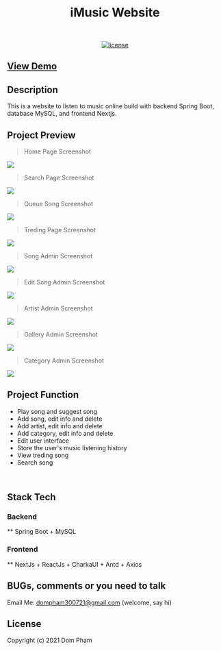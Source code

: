 <h1 align="center">iMusic Website</h1>
<br/>

<p align="center">
  <a href="https://github.com/dompham21/Imusicvn-SpringBoot-NextJs"><img alt="license" src="https://img.shields.io/badge/License-MIT-blue.svg"></a>
</p> 

## [View Demo](https://imusicvn.vercel.app)


## Description
This is a website to listen to music online build with backend Spring Boot, database MySQL, and frontend Nextjs.

## Project Preview
> Home Page Screenshot 

![](https://res.cloudinary.com/dmriwkfll/image/upload/v1656213242/Screen_Shot_2022-06-26_at_10.11.48_iwfqqg.png)<br/>

> Search Page Screenshot 

![](https://res.cloudinary.com/dmriwkfll/image/upload/v1656213240/Screen_Shot_2022-06-26_at_10.12.43_trgbqa.png)<br/>

> Queue Song Screenshot 

![](https://res.cloudinary.com/dmriwkfll/image/upload/v1656213241/Screen_Shot_2022-06-26_at_10.13.44_tl1zu0.png)<br/>

> Treding Page Screenshot 

![](https://res.cloudinary.com/dmriwkfll/image/upload/v1656213272/Screen_Shot_2022-06-26_at_10.14.21_ocejo4.png)<br/>

>  Song Admin Screenshot

![](https://res.cloudinary.com/dmriwkfll/image/upload/v1656213384/Screen_Shot_2022-06-26_at_10.15.44_oipogv.png)<br/>

>  Edit Song Admin Screenshot

![](https://res.cloudinary.com/dmriwkfll/image/upload/v1656213384/Screen_Shot_2022-06-26_at_10.15.56_be93x2.png)<br/>

> Artist Admin Screenshot

![](https://res.cloudinary.com/dmriwkfll/image/upload/v1656213426/Screen_Shot_2022-06-26_at_10.16.37_grw9rx.png)<br/>

> Gallery Admin Screenshot

![](https://res.cloudinary.com/dmriwkfll/image/upload/v1656213426/Screen_Shot_2022-06-26_at_10.16.46_t8wipp.png)<br/>

> Category Admin Screenshot

![](https://res.cloudinary.com/dmriwkfll/image/upload/v1656213426/Screen_Shot_2022-06-26_at_10.16.53_fc2jwd.png)<br/>


## Project Function
- Play song and suggest song  
- Add song, edit info and delete
- Add artist, edit info and delete
- Add category, edit info and delete
- Edit user interface 
- Store the user's music listening history
- View treding song
- Search song
<br/>

## Stack Tech
### Backend 
** Spring Boot + MySQL
### Frontend
** NextJs + ReactJs + CharkaUI + Antd + Axios

## BUGs, comments or you need to talk  
Email Me: dompham300721@gmail.com (welcome, say hi)

## License

Copyright (c) 2021 Dom Pham



